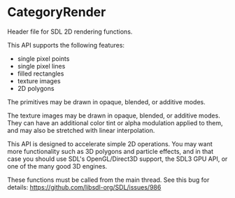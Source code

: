
# CategoryRender

Header file for SDL 2D rendering functions.

This API supports the following features:

- single pixel points
- single pixel lines
- filled rectangles
- texture images
- 2D polygons

The primitives may be drawn in opaque, blended, or additive modes.

The texture images may be drawn in opaque, blended, or additive modes. They
can have an additional color tint or alpha modulation applied to them, and
may also be stretched with linear interpolation.

This API is designed to accelerate simple 2D operations. You may want more
functionality such as 3D polygons and particle effects, and in that case
you should use SDL's OpenGL/Direct3D support, the SDL3 GPU API, or one of
the many good 3D engines.

These functions must be called from the main thread. See this bug for
details: https://github.com/libsdl-org/SDL/issues/986
